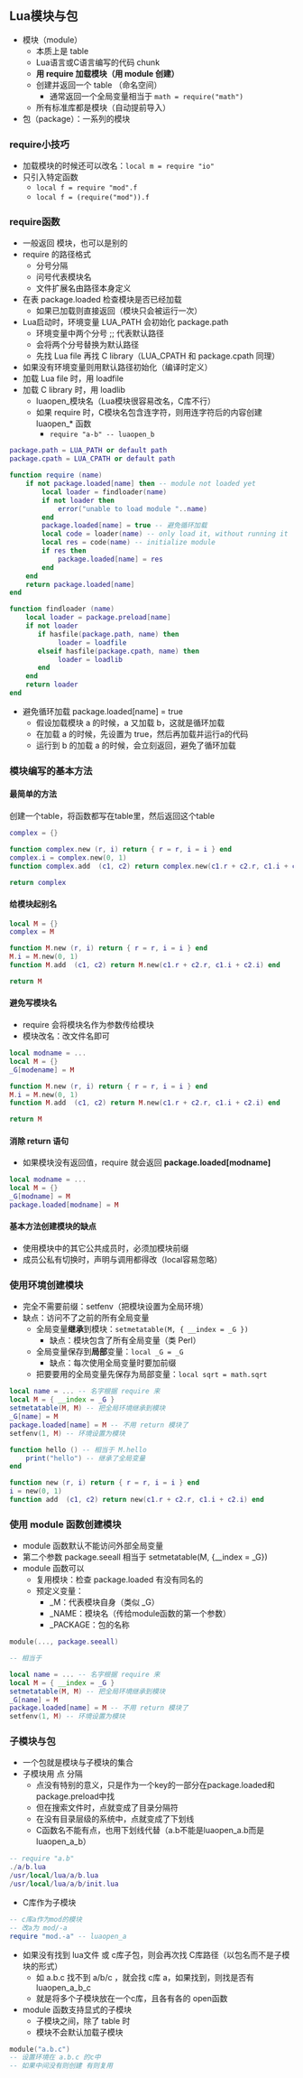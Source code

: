 ## Lua模块与包

* 模块（module）
  * 本质上是 table
  * Lua语言或C语言编写的代码 chunk
  * **用 require 加载模块（用 module 创建）**
  * 创建并返回一个 table （命名空间）
    * 通常返回一个全局变量相当于 `math = require("math")`
  * 所有标准库都是模块（自动提前导入）
* 包（package）：一系列的模块

### require小技巧

* 加载模块的时候还可以改名：`local m = require "io"`
* 只引入特定函数
  * `local f = require "mod".f`
  * `local f = (require("mod")).f`

### require函数

* 一般返回 模块，也可以是别的
* require 的路径格式
  * 分号分隔
  * 问号代表模块名
  * 文件扩展名由路径本身定义
* 在表 package.loaded 检查模块是否已经加载
  * 如果已加载则直接返回（模块只会被运行一次）
* Lua启动时，环境变量 LUA_PATH 会初始化 package.path
  * 环境变量中两个分号 ;; 代表默认路径
  * 会将两个分号替换为默认路径
  * 先找 Lua file 再找 C library（LUA_CPATH 和 package.cpath 同理）
* 如果没有环境变量则用默认路径初始化（编译时定义）
* 加载 Lua file 时，用 loadfile
* 加载 C library 时，用 loadlib
  * luaopen_模块名（Lua模块很容易改名，C库不行）
  * 如果 require 时，C模块名包含连字符，则用连字符后的内容创建 luaopen_* 函数
    * `require "a-b" -- luaopen_b`

```lua
package.path = LUA_PATH or default path
package.cpath = LUA_CPATH or default path

function require (name)
    if not package.loaded[name] then -- module not loaded yet
        local loader = findloader(name)
        if not loader then 
            error("unable to load module "..name)
        end
        package.loaded[name] = true -- 避免循环加载
        local code = loader(name) -- only load it, without running it
        local res = code(name) -- initialize module
        if res then
            package.loaded[name] = res
        end
    end
   	return package.loaded[name]
end

function findloader (name)
    local loader = package.preload[name]
    if not loader
       if hasfile(package.path, name) then
            loader = loadfile
       elseif hasfile(package.cpath, name) then
            loader = loadlib
       end
    end
    return loader
end
```

* 避免循环加载 package.loaded[name] = true
  * 假设加载模块 a 的时候，a 又加载 b，这就是循环加载
  * 在加载 a 的时候，先设置为 true，然后再加载并运行a的代码
  * 运行到 b 的加载 a 的时候，会立刻返回，避免了循环加载

### 模块编写的基本方法

#### 最简单的方法

创建一个table，将函数都写在table里，然后返回这个table

```lua
complex = {}

function complex.new (r, i) return { r = r, i = i } end
complex.i = complex.new(0, 1)
function complex.add  (c1, c2) return complex.new(c1.r + c2.r, c1.i + c2.i) end

return complex
```

#### 给模块起别名

```lua
local M = {}
complex = M

function M.new (r, i) return { r = r, i = i } end
M.i = M.new(0, 1)
function M.add  (c1, c2) return M.new(c1.r + c2.r, c1.i + c2.i) end

return M
```

#### 避免写模块名

* require 会将模块名作为参数传给模块
* 模块改名：改文件名即可

```lua
local modname = ...
local M = {}
_G[modename] = M

function M.new (r, i) return { r = r, i = i } end
M.i = M.new(0, 1)
function M.add  (c1, c2) return M.new(c1.r + c2.r, c1.i + c2.i) end

return M
```

#### 消除 return 语句

* 如果模块没有返回值，require 就会返回 **package.loaded[modname]**

```lua
local modname = ...
local M = {}
_G[modname] = M
package.loaded[modname] = M
```

#### 基本方法创建模块的缺点

* 使用模块中的其它公共成员时，必须加模块前缀
* 成员公私有切换时，声明与调用都得改（local容易忽略）

### 使用环境创建模块

* 完全不需要前缀：setfenv（把模块设置为全局环境）
* 缺点：访问不了之前的所有全局变量
  * 全局变量**继承**到模块：`setmetatable(M, { __index = _G })`
    * 缺点：模块包含了所有全局变量（类 Perl）
  * 全局变量保存到**局部**变量：`local _G = _G`
    * 缺点：每次使用全局变量时要加前缀
  * 把要要用的全局变量先保存为局部变量：`local sqrt = math.sqrt`

```lua
local name = ... -- 名字根据 require 来
local M = { __index = _G }
setmetatable(M, M) -- 把全局环境继承到模块
_G[name] = M
package.loaded[name] = M -- 不用 return 模块了
setfenv(1, M) -- 环境设置为模块

function hello () -- 相当于 M.hello
    print("hello") -- 继承了全局变量
end

function new (r, i) return { r = r, i = i } end
i = new(0, 1)
function add  (c1, c2) return new(c1.r + c2.r, c1.i + c2.i) end
```

### 使用 module 函数创建模块

* module 函数默认不能访问外部全局变量
* 第二个参数 package.seeall 相当于 setmetatable(M, {__index = _G})
* module 函数可以
  * 复用模块：检查 package.loaded 有没有同名的
  * 预定义变量：
    * _M：代表模块自身（类似 _G）
    * _NAME：模块名（传给module函数的第一个参数）
    * _PACKAGE：包的名称

```lua
module(..., package.seeall)

-- 相当于

local name = ... -- 名字根据 require 来
local M = { __index = _G }
setmetatable(M, M) -- 把全局环境继承到模块
_G[name] = M
package.loaded[name] = M -- 不用 return 模块了
setfenv(1, M) -- 环境设置为模块
```

### 子模块与包

* 一个包就是模块与子模块的集合
* 子模块用 点 分隔
  * 点没有特别的意义，只是作为一个key的一部分在package.loaded和package.preload中找
  * 但在搜索文件时，点就变成了目录分隔符
  * 在没有目录层级的系统中，点就变成了下划线
  * C函数名不能有点，也用下划线代替（a.b不能是luaopen_a.b而是luaopen_a_b）

```lua
-- require "a.b"
./a/b.lua
/usr/local/lua/a/b.lua
/usr/local/lua/a/b/init.lua
```

* C库作为子模块

```lua
-- c库a作为mod的模块
-- 改a为 mod/-a
require "mod.-a" -- luaopen_a
```

* 如果没有找到 lua文件 或 c库子包，则会再次找 C库路径（以包名而不是子模块的形式）
  * 如 a.b.c 找不到 a/b/c ，就会找 c库 a，如果找到，则找是否有 luaopen_a_b_c
  * 就是将多个子模块放在一个c库，且各有各的 open函数
* module 函数支持显式的子模块
  * 子模块之间，除了 table 时
  * 模块不会默认加载子模块

```lua
module("a.b.c")
-- 设置环境在 a.b.c 的c中
-- 如果中间没有则创建 有则复用
```